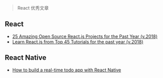 > React 优秀文章

## React

+ [25 Amazing Open Source React.js Projects for the Past Year (v.2018)](https://medium.mybridge.co/react-js-open-source-for-the-past-year-2018-a7c553902010)
+ [Learn React.js from Top 45 Tutorials for the past year (v.2018)](https://medium.mybridge.co/learn-react-js-from-top-45-tutorials-for-the-past-year-v-2018-28b7f4d4b2c4)

## React Native

+ [How to build a real-time todo app with React Native](https://medium.freecodecamp.org/how-to-build-a-real-time-todo-app-with-react-native-19a1ce15b0b3)